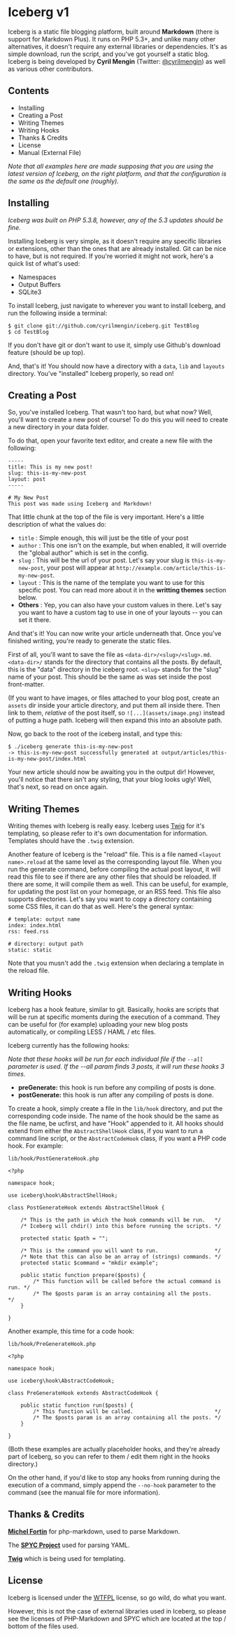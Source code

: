 # Iceberg v1

Iceberg is a static file blogging platform, built around **Markdown** (there is support for Markdown Plus). It runs on PHP 5.3+, and unlike many other alternatives, it doesn't require any external libraries or dependencies. It's as simple download, run the script, and you've got yourself a static blog.
Iceberg is being developed by **Cyril Mengin** (Twitter: [@cyrilmengin](http://twitter.com/cyrilmengin)) as well as various other contributors.

Contents
--------

+ Installing
+ Creating a Post
+ Writing Themes
+ Writing Hooks
+ Thanks & Credits
+ License
+ Manual (External File)

*Note that all examples here are made supposing that you are using the latest version of Iceberg, on the right platform, and that the configuration is the same as the default one (roughly).*

Installing
----------

*Iceberg was built on PHP 5.3.8, however, any of the 5.3 updates should be fine.*

Installing Iceberg is very simple, as it doesn't require any specific libraries or extensions, other than the ones that are already installed. Git can be nice to have, but is not required. If you're worried it might not work, here's a quick list of what's used:

+ Namespaces
+ Output Buffers
+ SQLite3

To install Iceberg, just navigate to wherever you want to install Iceberg, and run the following inside a terminal:

    $ git clone git://github.com/cyrilmengin/iceberg.git TestBlog
    $ cd TestBlog

If you don't have git or don't want to use it, simply use Github's download feature (should be up top).

And, that's it! You should now have a directory with a ``data``, ``lib`` and ``layouts`` directory. You've "installed" Iceberg properly, so read on!

Creating a Post
---------------

So, you've installed Iceberg. That wasn't too hard, but what now? Well, you'll want to create a new post of course!
To do this you will need to create a new directory in your data folder.

To do that, open your favorite text editor, and create a new file with the following:

    -----
    title: This is my new post!
	slug: this-is-my-new-post
    layout: post
    -----
    
    # My New Post
    This post was made using Iceberg and Markdown!

That little chunk at the top of the file is very important. Here's a little description of what the values do:

+ ``title`` : Simple enough, this will just be the title of your post
+ ``author`` : This one isn't on the example, but when enabled, it will override the "global author" which is set in the config.
+ ``slug`` : This will be the url of your post. Let's say your slug is ``this-is-my-new-post``, your post will appear at ``http://example.com/article/this-is-my-new-post``.
+ ``layout`` : This is the name of the template you want to use for this specific post. You can read more about it in the **writting themes** section below.
+ **Others** : Yep, you can also have your custom values in there. Let's say you want to have a custom tag to use in one of your layouts -- you can set it there.

And that's it! You can now write your article underneath that. Once you've finished writing, you're ready to generate the static files. 

First of all, you'll want to save the file as ``<data-dir>/<slug>/<slug>.md``. 
``<data-dir>/`` stands for the directory that contains all the posts. By default, this is the "data" directory in the iceberg root.
``<slug>`` stands for the "slug" name of your post. This should be the same as was set inside the post front-matter.

(If you want to have images, or files attached to your blog post, create an ``assets`` dir inside your article directory, and put them all inside there. Then link to them, *relative* of the post itself, so ``![...](assets/image.png)`` instead of putting a huge path. Iceberg will then expand this into an absolute path.

Now, go back to the root of the iceberg install, and type this:

    $ ./iceberg generate this-is-my-new-post
    -> this-is-my-new-post successfully generated at output/articles/this-is-my-new-post/index.html

Your new article should now be awaiting you in the output dir! However, you'll notice that there isn't any styling, that your blog looks ugly! Well, that's next, so read on once again.

Writing Themes
--------------

Writing themes with Iceberg is really easy. Iceberg uses [Twig](http://twig.sensiolabs.org/) for it's templating, so please refer to it's own documentation for information. Templates should have the ``.twig`` extension.

Another feature of Iceberg is the "reload" file. This is a file named ``<layout name>.reload`` at the same level as the corresponding layout file. When you run the generate command, before compiling the actual post layout, it will read this file to see if there are any other files that should be reloaded.
If there are some, it will compile them as well. This can be useful, for example, for updating the post list on your homepage, or an RSS feed.
This file also supports directories. Let's say you want to copy a directory containing some CSS files, it can do that as well. Here's the general syntax:

	# template: output name
	index: index.html
	rss: feed.rss

	# directory: output path
	static: static

Note that you musn't add the ``.twig`` extension when declaring a template in the reload file.

Writing Hooks
-------------

Iceberg has a hook feature, similar to git. Basically, hooks are scripts that will be run at specific moments during the execution of a command.
They can be useful for (for example) uploading your new blog posts automatically, or compiling LESS / HAML / etc files.

Iceberg currently has the following hooks:

*Note that these hooks will be run for each individual file if the ``--all`` parameter is used. If the --all param finds 3 posts, it will run these hooks 3 times.*

+ **preGenerate:** this hook is run before any compiling of posts is done.
+ **postGenerate:** this hook is run after any compiling of posts is done. 

To create a hook, simply create a file in the ``lib/hook`` directory, and put the corresponding code inside. The name of the hook should be the same as the file name, be ucfirst, and have "Hook" appended to it.
All hooks should extend from either the ``AbstractShellHook`` class, if you want to run a command line script, or the ``AbstractCodeHook`` class, if you want a PHP code hook. For example:
	
	lib/hook/PostGenerateHook.php
	
	<?php
	
	namespace hook;
	
	use iceberg\hook\AbstractShellHook;
	
	class PostGenerateHook extends AbstractShellHook {
	
		/* This is the path in which the hook commands will be run.   */
		/* Iceberg will chdir() into this before running the scripts. */
	
		protected static $path = "";
		
		/* This is the command you will want to run.                  */
		/* Note that this can also be an array of (strings) commands. */
		protected static $command = "mkdir example";
		
		public static function prepare($posts) {
			/* This function will be called before the actual command is run. */
			/* The $posts param is an array containing all the posts.         */
		}
	
	}

Another example, this time for a code hook:

	lib/hook/PreGenerateHook.php
	
	<?php
	
	namespace hook;
	
	use iceberg\hook\AbstractCodeHook;
	
	class PreGenerateHook extends AbstractCodeHook {
	
		public static function run($posts) {
			/* This function will be called.                          */
			/* The $posts param is an array containing all the posts. */
		}
	
	}

(Both these examples are actually placeholder hooks, and they're already part of Iceberg, so you can refer to them / edit them right in the hooks directory.)

On the other hand, if you'd like to stop any hooks from running during the execution of a command, simply append the ``--no-hook`` parameter to the command (see the manual file for more information).

Thanks & Credits
----------------

**[Michel Fortin](https://github.com/michelf)** for php-markdown, used to  parse Markdown.

The **[SPYC Project](http://code.google.com/p/spyc/)** used for parsing YAML.

**[Twig](http://twig.sensiolabs.org/)** which is being used for templating.

License
-------

Iceberg is licensed under the [WTFPL](http://sam.zoy.org/wtfpl/COPYING) license, so go wild, do what you want.

However, this is not the case of external libraries used in Iceberg, so please see the licenses of PHP-Markdown and SPYC which are located at the top / bottom of the files used.